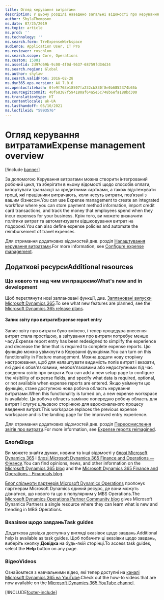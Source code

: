 ```yaml
---
title: Огляд керування витратами
description: У цьому розділі наведено загальні відомості про керування витратами та посилання на додаткові ресурси. За допомогою Керування витратами можна створити інтегрований робочий цикл, та зберігати в ньому відомості щодо способів оплати, імпортувати транзакції за кредитними картками, а також відстежувати гроші, які працівники витрачають, коли несуть витрати, пов’язані з вашим бізнесом.
author: ShylaThompson
ms.date: 07/25/2019
ms.topic: article
ms.prod: ''
ms.technology: ''
ms.search.form: TrvExpenseWorkspace
audience: Application User, IT Pro
ms.reviewer: roschlom
ms.search.scope: Core, Operations
ms.custom: 15001
ms.assetid: 2d97d69b-9c08-4f0d-9637-68759fd34d34
ms.search.region: Global
ms.author: shylaw
ms.search.validFrom: 2016-02-28
ms.dyn365.ops.version: AX 7.0.0
ms.openlocfilehash: 0fe9f763e18507fa232cb830f8e0b6852374b65b
ms.sourcegitcommit: 40f68387f594180af64a5e5c748b6efa188bd300
ms.translationtype: HT
ms.contentlocale: uk-UA
ms.lasthandoff: 05/10/2021
ms.locfileid: "5993576"
---
```

# <a name="expense-management-overview"></a><span data-ttu-id="1c286-104">Огляд керування витратами</span><span class="sxs-lookup"><span data-stu-id="1c286-104">Expense management overview</span></span>

[!include [banner](../includes/banner.md)]

<span data-ttu-id="1c286-105">За допомогою Керування витратами можна створити інтегрований робочий цикл, та зберігати в ньому відомості щодо способів оплати, імпортувати транзакції за кредитними картками, а також відстежувати гроші, які працівники витрачають, коли несуть витрати, пов’язані з вашим бізнесом.</span><span class="sxs-lookup"><span data-stu-id="1c286-105">You can use Expense management to create an integrated workflow where you can store payment method information, import credit card transactions, and track the money that employees spend when they incur expenses for your business.</span></span> <span data-ttu-id="1c286-106">Крім того, ви можете визначити політики витрат та автоматизувати відшкодування витрат на подорожі.</span><span class="sxs-lookup"><span data-stu-id="1c286-106">You can also define expense policies and automate the reimbursement of travel expenses.</span></span>

<span data-ttu-id="1c286-107">Для отримання додаткових відомостей див. розділ [Налаштування керування витратами](plan-expense-management.md).</span><span class="sxs-lookup"><span data-stu-id="1c286-107">For more information, see [Configure expense management](plan-expense-management.md).</span></span>

## <a name="additional-resources"></a><span data-ttu-id="1c286-108">Додаткові ресурси</span><span class="sxs-lookup"><span data-stu-id="1c286-108">Additional resources</span></span>

### <a name="whats-new-and-in-development"></a><span data-ttu-id="1c286-109">Що нового та над чим ми працюємо</span><span class="sxs-lookup"><span data-stu-id="1c286-109">What's new and in development</span></span>

<span data-ttu-id="1c286-110">Щоб переглянути нові заплановані функції, див. [Заплановані випуски Microsoft Dynamics 365](/dynamics365/release-plans/).</span><span class="sxs-lookup"><span data-stu-id="1c286-110">To see what new features are planned, see the [Microsoft Dynamics 365 release plans](/dynamics365/release-plans/).</span></span>

#### <a name="expense-report-entry"></a><span data-ttu-id="1c286-111">Запис звіту про витрати</span><span class="sxs-lookup"><span data-stu-id="1c286-111">Expense report entry</span></span>

<span data-ttu-id="1c286-112">Запис звіту про витрати було змінено, і тепер процедура внесення витрат стала простішою, а звітування про витрати потребує менше часу.</span><span class="sxs-lookup"><span data-stu-id="1c286-112">Expense report entry has been redesigned to simplify the experience and decrease the time that is required to complete expense reports.</span></span> <span data-ttu-id="1c286-113">Цю функцію можна увімкнути в Керуванні функціями.</span><span class="sxs-lookup"><span data-stu-id="1c286-113">You can turn on this functionality in Feature management.</span></span> <span data-ttu-id="1c286-114">Можна додати нову сторінку настроювання, щоб для налаштувати видимість полів витрат і вказати, які дані є обов'язковими, необов'язковими або недоступними під час введення звітів про витрати.</span><span class="sxs-lookup"><span data-stu-id="1c286-114">You can add a new setup page to configure the visibility of expense fields, and specify what data is required, optional, or not available when expense reports are entered.</span></span> <span data-ttu-id="1c286-115">Якщо увімкнути цю функцію, стане доступною нова робоча область керування витратами.</span><span class="sxs-lookup"><span data-stu-id="1c286-115">When this functionality is turned on, a new expense workspace is available.</span></span> <span data-ttu-id="1c286-116">Ця робоча область замінює попередню робочу область для витрат і слугує цільовою сторінкою для вдосконаленого процесу введення витрат.</span><span class="sxs-lookup"><span data-stu-id="1c286-116">This workspace replaces the previous expense workspace and is the landing page for the improved entry experience.</span></span>

<span data-ttu-id="1c286-117">Для отримання додаткових відомостей див. розділ [Переосмислення звітів про витрати](ExpenseWorkspaceNew.md).</span><span class="sxs-lookup"><span data-stu-id="1c286-117">For more information, see [Expense reports reimagined](ExpenseWorkspaceNew.md).</span></span>

### <a name="blogs"></a><span data-ttu-id="1c286-118">Блоґи</span><span class="sxs-lookup"><span data-stu-id="1c286-118">Blogs</span></span>

<span data-ttu-id="1c286-119">Ви можете знайти думки, новини та інші відомості у [блозі Microsoft Dynamics 365](https://community.dynamics.com/b/msftdynamicsblog?c=Enterprise) і [ блозі Microsoft Dynamics 365 Finance and Operations — Фінанси](https://community.dynamics.com/365/financeandoperations/b/financials).</span><span class="sxs-lookup"><span data-stu-id="1c286-119">You can find opinions, news, and other information on the [Microsoft Dynamics 365 blog](https://community.dynamics.com/b/msftdynamicsblog?c=Enterprise) and the [Microsoft Dynamics 365 Finance and Operations - Financials blog](https://community.dynamics.com/365/financeandoperations/b/financials).</span></span>

<span data-ttu-id="1c286-120">[Блоґ спільноти партнерів Microsoft Dynamics Operations](https://community.dynamics.com/partner/b/operationspartnercommunityblog) пропонує партнерам Microsoft Dynamics єдиний ресурс, де вони можуть дізнатися, що нового та що є популярним у MBS Operations.</span><span class="sxs-lookup"><span data-stu-id="1c286-120">The [Microsoft Dynamics Operations Partner Community blog](https://community.dynamics.com/partner/b/operationspartnercommunityblog) gives Microsoft Dynamics Partners a single resource where they can learn what is new and trending in MBS Operations.</span></span>

### <a name="task-guides"></a><span data-ttu-id="1c286-121">Вказівки щодо завдань</span><span class="sxs-lookup"><span data-stu-id="1c286-121">Task guides</span></span>

<span data-ttu-id="1c286-122">Додаткова довідка доступна у вигляді вказівок щодо завдань.</span><span class="sxs-lookup"><span data-stu-id="1c286-122">Additional help is available as task guides.</span></span> <span data-ttu-id="1c286-123">Щоб побачити ці вказівки щодо завдань, виберіть кнопку **Довідка** на будь-якій сторінці.</span><span class="sxs-lookup"><span data-stu-id="1c286-123">To access task guides, select the **Help** button on any page.</span></span>

### <a name="videos"></a><span data-ttu-id="1c286-124">Відео</span><span class="sxs-lookup"><span data-stu-id="1c286-124">Videos</span></span>

<span data-ttu-id="1c286-125">Ознайомтеся з навчальними відео, які тепер доступні на [каналі Microsoft Dynamics 365 на YouTube](https://www.youtube.com/channel/UCJGCg4rB3QSs8y_1FquelBQ).</span><span class="sxs-lookup"><span data-stu-id="1c286-125">Check out the how-to videos that are now available on the [Microsoft Dynamics 365 YouTube channel](https://www.youtube.com/channel/UCJGCg4rB3QSs8y_1FquelBQ).</span></span>


[!INCLUDE[footer-include](../includes/footer-banner.md)]